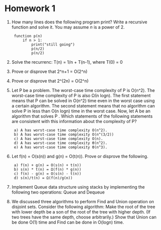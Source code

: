 # Homework 1

1. How many lines does the following program print? Write a recursive function and solve it. You may assume *n* is a power of 2.

        function p(n)
            if n > 1:
                print("still going")
                p(n/2)
                p(n/2)

2. Solve the recurrenc: T(n) = 1/n + T(n-1), where T(0) = 0

3. Prove or disprove that 2^n+1 = O(2^n)
4. Prove or disprove that 2^(2n) = O(2^n)
5. Let P be a problem. The worst-case time complexity of P is O(n^2). The worst-case time complexity of P is also Ω(n logn). The first statement means that P can be solved in O(n^2) time even in the worst case using a certain algorithm. The second statement means that no algorithm can solve P in less than O(n logn) time in the worst case. Now, let A be an algorithm that solves P . Which statements of the following statements are consistent with this information about the complexity of P?

        a) A has worst-case time complexity O(n^2).
        b) A has worst-case time complexity O(n^(3/2))
        c) A has worst-case time complexity O(n).
        d) A has worst-case time complexity ϴ(n^2).
        e) A has worst-case time complexity ϴ(n^3).

3. Let f(n) = O(s(n)) and g(n) = O(t(n)). Prove or disprove the following.

        a) f(n) + g(n) = O(s(n) + t(n))
        b) s(n) * t(n) = Ω(f(n) * g(n))
        c) f(n) - g(n) = O(s(n) - t(n))
        d) s(n)/t(n) = Ω(f(n)/g(n))
    
4. Implement Queue data structure using stacks by implementing the following two operations: Queue and Dequeue

5. We discussed three algorithms to perform Find and Union operation on disjoint sets. Consider the following algorithm: Make the root of the tree with lower depth be a son of the root of the tree
with higher depth. (If two trees have the same depth, choose arbitrarily.) Show that Union can be done O(1) time and Find can be done in O(logn) time.